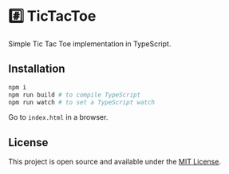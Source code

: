 # #️⃣ TicTacToe
 
Simple Tic Tac Toe implementation in TypeScript.
 
## Installation

```bash
npm i
npm run build # to compile TypeScript
npm run watch # to set a TypeScript watch
```

Go to `index.html` in a browser.

 ## License

This project is open source and available under the [MIT License](LICENSE).
